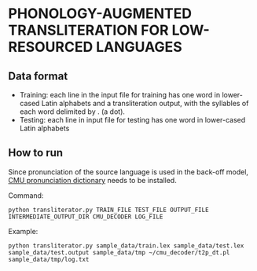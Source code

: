 # PHONOLOGY-AUGMENTED TRANSLITERATION FOR LOW-RESOURCED LANGUAGES

## Data format

- Training: each line in the input file for training has one word in lower-cased Latin alphabets and a transliteration output, with the syllables of each word delimited by . (a dot).
- Testing: each line in input file for testing has one word in lower-cased Latin alphabets


## How to run
Since pronunciation of the source language is used in the back-off model, [CMU pronunciation dictionary](http://www.speech.cs.cmu.edu/cgi-bin/cmudict) needs to be installed.

Command:
```
python transliterator.py TRAIN_FILE TEST_FILE OUTPUT_FILE INTERMEDIATE_OUTPUT_DIR CMU_DECODER LOG_FILE
```
Example:
```
python transliterator.py sample_data/train.lex sample_data/test.lex sample_data/test.output sample_data/tmp ~/cmu_decoder/t2p_dt.pl sample_data/tmp/log.txt
```
